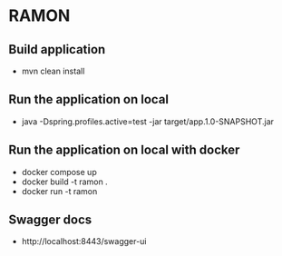# RAMON

## Build application
- mvn clean install

## Run the application on local
- java -Dspring.profiles.active=test -jar target/app.1.0-SNAPSHOT.jar

## Run the application on local with docker
- docker compose up
- docker build -t ramon .
- docker run -t ramon

## Swagger docs
- http://localhost:8443/swagger-ui

